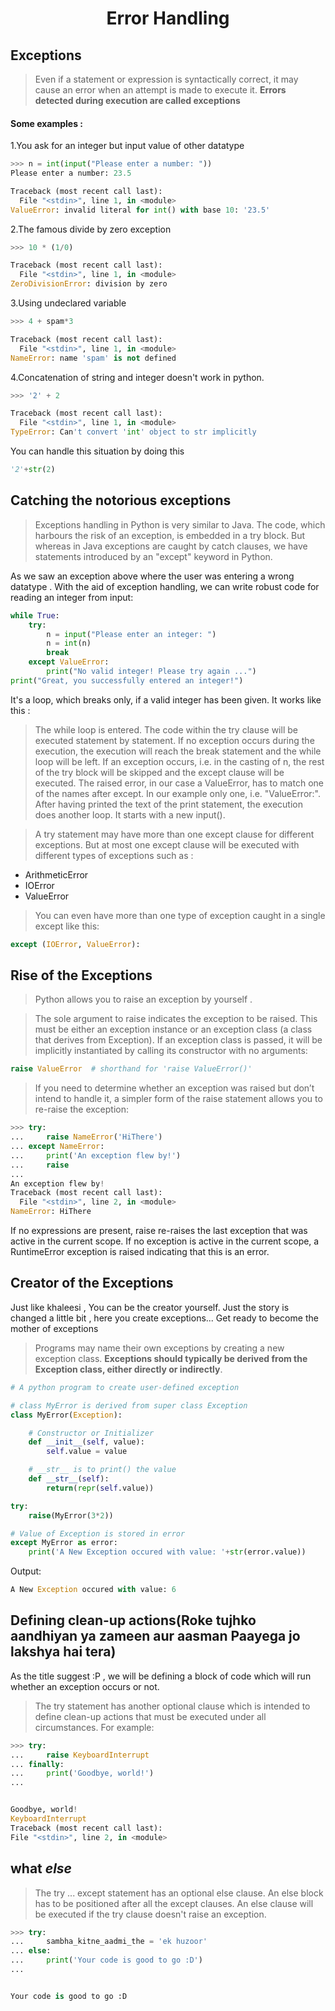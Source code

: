 <h1 align="center"> Error Handling </h1>


## Exceptions

>Even if a statement or expression is syntactically correct, it may cause an error when an attempt is made to execute it. **Errors detected during execution are called exceptions**

#### Some examples :

1.You ask for an integer but input value of other datatype
```python 
>>> n = int(input("Please enter a number: "))
Please enter a number: 23.5

Traceback (most recent call last):
  File "<stdin>", line 1, in <module>
ValueError: invalid literal for int() with base 10: '23.5'
```

2.The famous divide by zero exception
```python
>>> 10 * (1/0)

Traceback (most recent call last):
  File "<stdin>", line 1, in <module>
ZeroDivisionError: division by zero
```

3.Using undeclared variable
```python 
>>> 4 + spam*3

Traceback (most recent call last):
  File "<stdin>", line 1, in <module>
NameError: name 'spam' is not defined
```

4.Concatenation of string and integer doesn't work in python. 
```python
>>> '2' + 2

Traceback (most recent call last):
  File "<stdin>", line 1, in <module>
TypeError: Can't convert 'int' object to str implicitly
```
You can handle this situation by doing this
```python
'2'+str(2)
``` 

## Catching the notorious exceptions

>Exceptions handling in Python is very similar to Java. The code, which harbours the risk of an exception, is embedded in a try block. But whereas in Java exceptions are caught by catch clauses, we have statements introduced by an "except" keyword in Python.

As we saw an exception above where the user was entering a wrong datatype . With the aid of exception handling, we can write robust code for reading an integer from input:

```python
while True:
    try:
        n = input("Please enter an integer: ")
        n = int(n)
        break
    except ValueError:
        print("No valid integer! Please try again ...")
print("Great, you successfully entered an integer!")
```

It's a loop, which breaks only, if a valid integer has been given. It works like this :
>The while loop is entered. The code within the try clause will be executed statement by statement. If no exception occurs during the execution, the execution will reach the break statement and the while loop will be left. If an exception occurs, i.e. in the casting of n, the rest of the try block will be skipped and the except clause will be executed. The raised error, in our case a ValueError, has to match one of the names after except. In our example only one, i.e. "ValueError:". After having printed the text of the print statement, the execution does another loop. It starts with a new input(). 

>A try statement may have more than one except clause for different exceptions. But at most one except clause will be executed with different types of exceptions such as :

* ArithmeticError
* IOError
* ValueError

>You can even have more than one type of exception caught in a single except like this:
```python
except (IOError, ValueError):
```


## Rise of the Exceptions

>Python allows you to raise an exception by yourself .

>The sole argument to raise indicates the exception to be raised. This must be either an exception instance or an exception class (a class that derives from Exception). If an exception class is passed, it will be implicitly instantiated by calling its constructor with no arguments:

```python
raise ValueError  # shorthand for 'raise ValueError()'
```
>If you need to determine whether an exception was raised but don’t intend to handle it, a simpler form of the raise statement allows you to re-raise the exception:

```python
>>> try:
...     raise NameError('HiThere')
... except NameError:
...     print('An exception flew by!')
...     raise
...
An exception flew by!
Traceback (most recent call last):
  File "<stdin>", line 2, in <module>
NameError: HiThere
```
If no expressions are present, raise re-raises the last exception that was active in the current scope. If no exception is active in the current scope, a RuntimeError exception is raised indicating that this is an error.

## Creator of the Exceptions

Just like khaleesi , You can be the creator yourself. Just the story is changed a little bit , here you create exceptions... Get ready to become the mother of exceptions

>Programs may name their own exceptions by creating a new exception class. **Exceptions should typically be derived from the Exception class, either directly or indirectly**.

```python
# A python program to create user-defined exception

# class MyError is derived from super class Exception
class MyError(Exception):

	# Constructor or Initializer
	def __init__(self, value):
		self.value = value

	# __str__ is to print() the value
	def __str__(self):
		return(repr(self.value))

try:
	raise(MyError(3*2))

# Value of Exception is stored in error
except MyError as error:
	print('A New Exception occured with value: '+str(error.value))
```

Output:
```python
A New Exception occured with value: 6
```



## Defining clean-up actions(Roke tujhko aandhiyan ya zameen aur aasman Paayega jo lakshya hai tera)

As the title suggest :P , we will be defining a block of code which will run whether an exception occurs or not.

>The try statement has another optional clause which is intended to define clean-up actions that must be executed under all circumstances. For example:

```python
>>> try:
...     raise KeyboardInterrupt
... finally:
...     print('Goodbye, world!')
...


Goodbye, world!
KeyboardInterrupt
Traceback (most recent call last):
File "<stdin>", line 2, in <module>
```

## what **_else_**

>The try ... except statement has an optional else clause. An else block has to be positioned after all the except clauses. An else clause will be executed if the try clause doesn't raise an exception. 

```python
>>> try:
...     sambha_kitne_aadmi_the = 'ek huzoor' 
... else:
...     print('Your code is good to go :D')
...


Your code is good to go :D
```
